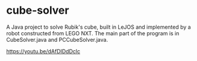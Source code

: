 # cube-solver

A Java project to solve Rubik's cube, built in LeJOS and implemented by a robot constructed from LEGO NXT. The main part of the program is in CubeSolver.java and PCCubeSolver.java.

https://youtu.be/dAfDIDdDclc
